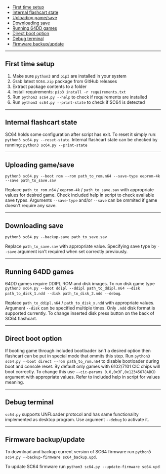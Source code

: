 - [First time setup](#first-time-setup)
- [Internal flashcart state](#internal-flashcart-state)
- [Uploading game/save](#uploading-gamesave)
- [Downloading save](#downloading-save)
- [Running 64DD games](#running-64dd-games)
- [Direct boot option](#direct-boot-option)
- [Debug terminal](#debug-terminal)
- [Firmware backup/update](#firmware-backupupdate)

---

## First time setup

1. Make sure `python3` and `pip3` are installed in your system
2. Grab latest `SC64.zip` package from GitHub releases
3. Extract package contents to a folder
4. Install requirements: `pip3 install -r requirements.txt`
5. Run `python3 sc64.py --help` to check if requirements are installed
6. Run `python3 sc64.py --print-state` to check if SC64 is detected

---

## Internal flashcart state

SC64 holds some configuration after script has exit. To reset it simply run: `python3 sc64.py --reset-state`. Internal flashcart state can be checked by running: `python3 sc64.py --print-state`

---

## Uploading game/save

`python3 sc64.py --boot rom --rom path_to_rom.n64 --save-type eeprom-4k --save path_to_save.sav`

Replace `path_to_rom.n64` / `eeprom-4k` / `path_to_save.sav` with appropriate values for desired game. Check included help in script to check available save types.
Arguments `--save-type` and/or `--save` can be ommited if game doesn't require any save.

---

## Downloading save

`python3 sc64.py --backup-save path_to_save.sav`

Replace `path_to_save.sav` with appropriate value. Specifying save type by `--save` argument isn't required when set correctly previously.

---

## Running 64DD games

64DD games require DDIPL ROM and disk images. To run disk game type `python3 sc64.py --boot ddipl --ddipl path_to_ddipl.n64 --disk path_to_disk_1.ndd --disk path_to_disk_2.ndd --debug`.

Replace `path_to_ddipl.n64` / `path_to_disk_x.ndd` with appropriate values. Argument `--disk` can be specified multiple times. Only `.ndd` disk format is supported currently. To change inserted disk press button on the back of SC64 flashcart.

---

## Direct boot option

If booting game through included bootloader isn't a desired option then flashcart can be put in special mode that ommits this step.
Run `python3 sc64.py --boot direct --rom path_to_rom.n64` to disable bootloader during boot and console reset. By default only games with 6102/7101 CIC chips will boot correctly. To change this use `--cic-params 0,0,0x3F,0x12345678ABCD` argument with appropriate values. Refer to included help in script for values meaning.

---

## Debug terminal

`sc64.py` supports UNFLoader protocol and has same functionality implemented as desktop program. Use argument `--debug` to activate it.

---

## Firmware backup/update

To download and backup current version of SC64 firmware run `python3 sc64.py --backup-firmware sc64_backup.upd`.

To update SC64 firmware run `python3 sc64.py --update-firmware sc64.upd`
